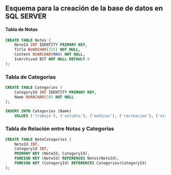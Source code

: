 ## Esquema para la creación de la base de datos en SQL SERVER

#### Tabla de Notas

```sql
CREATE TABLE Notes (
    NoteId INT IDENTITY PRIMARY KEY,
    Title NVARCHAR(255) NOT NULL,
    Content NVARCHAR(MAX) NOT NULL,
    IsArchived BIT NOT NULL DEFAULT 0
);
```

### Tabla de Categorías

```sql
CREATE TABLE Categories (
    CategoryId INT IDENTITY PRIMARY KEY,
    Name NVARCHAR(50) NOT NULL
);

INSERT INTO Categories (Name) 
    VALUES ('trabajo'), ('estudio'), ('medicos'), ('recreacion'), ('otros');
```

### Tabla de Relación entre Notas y Categorías

```sql
CREATE TABLE NoteCategories (
    NoteId INT,
    CategoryId INT,
    PRIMARY KEY (NoteId, CategoryId),
    FOREIGN KEY (NoteId) REFERENCES Notes(NoteId),
    FOREIGN KEY (CategoryId) REFERENCES Categories(CategoryId)
);
```